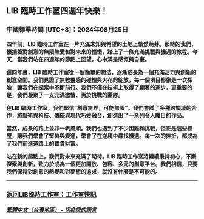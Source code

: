 ## LIB 臨時工作室四週年快樂！
### 中國標準時間 [UTC+8]：2024年08月25日 

**四年前，LIB 臨時工作室在一片充滿未知與希望的土地上悄然萌芽。那時的我們，懷揣着對創意的無限熱愛和對未來的憧憬，踏上了一條充滿挑戰與機遇的旅程。今天，當我們站在四週年的節點上回望，心中滿是感慨與自豪。**

**這四年裏，LIB 臨時工作室從一個簡單的想法，逐漸成長為一個充滿活力與創新的創意空間。我們見證了無數靈感的碰撞與火花的綻放，每一個項目都像是一次探險，讓我們在探索中不斷前行。我們不僅在技術上取得了顯著的進步，更重要的是，我們凝聚了一支充滿激情、勇於挑戰的團隊。**

**在LIB 臨時工作室，我們堅信“創意無界，可能無限”。我們嘗試了多種跨領域的合作，將藝術與科技、傳統與現代巧妙融合，創造出了一系列令人矚目的作品。**

**當然，成長的路上並非一帆風順。我們也遇到了不少困難和挑戰，但正是這些經歷，讓我們學會了堅持與變通，學會了在逆境中尋找機遇。每一次的挫折，都成為了我們前進道路上的寶貴財富。**

**站在新的起點上，我們對未來充滿了期待。LIB 臨時工作室將繼續秉持初心，不斷探索與創新，致力於成為一個更加開放、包容、多元的創意平台。我們相信，只要我們保持對創意的熱愛和對夢想的追求，就沒有什麼是不可能的。**

---

### [返回LIB臨時工作室：工作室快訊](https://libps.github.io/zh-tw/News)

##### [繁體中文（台灣地區） - 切換您的語言](https://libps.github.io/index)
